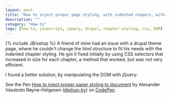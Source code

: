 ```yaml
---
layout: post
title: "How to inject proper page styling, with indented chapers, with jQuery and CSS"
description: ""
category: "How-to"
tags: [how-to, javascript, jquery, drupal, chapter-styling, css, DOM]
---
```

{% include JB/setup %}
A friend of mine had an issue with a drupal theme page, where he couldn't change the html structure to fit his needs with the indented chapter styling. He got it fixed initially by using CSS selectors that increased in size for each chapter, a method that worked, but was not very efficient.

I found a better solution, by manipulating the DOM with jQuery: 

<p data-height="268" data-theme-id="5306" data-slug-hash="xKqlu" data-default-tab="result" class='codepen'>See the Pen <a href='http://codepen.io/phun-ky/pen/xKqlu/'>How to inject proper paper styling to document</a> by Alexander Vassbotn Røyne-Helgesen (<a href='http://codepen.io/phun-ky'>@phun-ky</a>) on <a href='http://codepen.io'>CodePen</a>.</p>
<script async src="//codepen.io/assets/embed/ei.js"></script>
